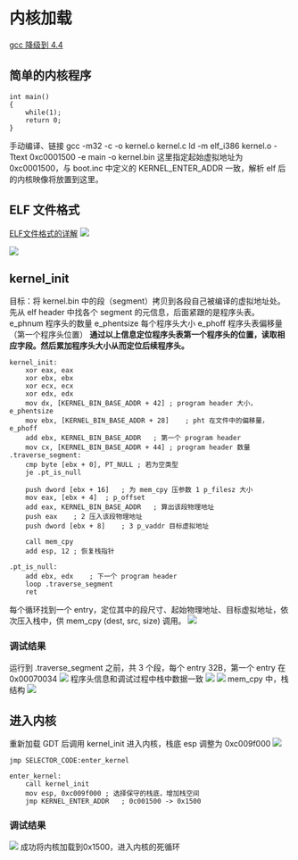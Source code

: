 # 内核加载
[gcc 降级到 4.4](https://blog.csdn.net/wu11zhike/article/details/83865549?utm_medium=distribute.pc_relevant.none-task-blog-2~default~BlogCommendFromMachineLearnPai2~default-4.control&depth_1-utm_source=distribute.pc_relevant.none-task-blog-2~default~BlogCommendFromMachineLearnPai2~default-4.control)

## 简单的内核程序
```
int main()
{
    while(1);
    return 0;
}
```
手动编译、链接
gcc -m32 -c -o kernel.o kernel.c
ld -m elf_i386 kernel.o -Ttext 0xc0001500 -e main -o kernel.bin
这里指定起始虚拟地址为 0xc0001500，与 boot.inc 中定义的 KERNEL_ENTER_ADDR 一致，解析 elf 后的内核映像将放置到这里。
## ELF 文件格式
[ELF文件格式的详解](https://blog.csdn.net/pingxiaozhao/article/details/109239221)
![](OS_LAB/attachments/Pasted%20image%2020230331001224.png)

![](OS_LAB/attachments/Pasted%20image%2020230330231007.png)
## kernel_init
目标：将 kernel.bin 中的段（segment）拷贝到各段自己被编译的虚拟地址处。
先从 elf header 中找各个 segment 的元信息，后面紧跟的是程序头表。
e_phnum 程序头的数量
e_phentsize 每个程序头大小
e_phoff 程序头表偏移量（第一个程序头位置）
**通过以上信息定位程序头表第一个程序头的位置，读取相应字段。然后累加程序头大小从而定位后续程序头。**
```
kernel_init:
    xor eax, eax
    xor ebx, ebx
    xor ecx, ecx
    xor edx, edx
    mov dx, [KERNEL_BIN_BASE_ADDR + 42] ; program header 大小，e_phentsize
    mov ebx, [KERNEL_BIN_BASE_ADDR + 28]    ; pht 在文件中的偏移量，e_phoff
    add ebx, KERNEL_BIN_BASE_ADDR   ; 第一个 program header
    mov cx, [KERNEL_BIN_BASE_ADDR + 44] ; program header 数量
.traverse_segment:
    cmp byte [ebx + 0], PT_NULL ; 若为空类型
    je .pt_is_null

    push dword [ebx + 16]   ; 为 mem_cpy 压参数 1 p_filesz 大小
    mov eax, [ebx + 4]  ; p_offset
    add eax, KERNEL_BIN_BASE_ADDR   ; 算出该段物理地址
    push eax    ; 2 压入该段物理地址
    push dword [ebx + 8]    ; 3 p_vaddr 目标虚拟地址

    call mem_cpy
    add esp, 12 ; 恢复栈指针

.pt_is_null:
    add ebx, edx    ; 下一个 program header
    loop .traverse_segment
    ret
```
每个循环找到一个 entry，定位其中的段尺寸、起始物理地址、目标虚拟地址，依次压入栈中，供 mem_cpy (dest, src, size) 调用。
![](OS_LAB/attachments/Pasted%20image%2020230401143255.png)
### 调试结果
运行到 .traverse_segment 之前，共 3 个段，每个 entry 32B，第一个 entry 在 0x00070034
![](OS_LAB/attachments/Pasted%20image%2020230401151028.png)
程序头信息和调试过程中栈中数据一致
![](OS_LAB/attachments/Pasted%20image%2020230401151737.png)
![](OS_LAB/attachments/Pasted%20image%2020230401152055.png)
mem_cpy 中，栈结构
![](OS_LAB/attachments/Pasted%20image%2020230401153230.png)

## 进入内核
重新加载 GDT 后调用 kernel_init 进入内核，栈底 esp 调整为 0xc009f000
![](OS_LAB/attachments/Pasted%20image%2020230401145147.png)
```
jmp SELECTOR_CODE:enter_kernel

enter_kernel:
    call kernel_init
    mov esp, 0xc009f000 ; 选择保守的栈底，增加栈空间
    jmp KERNEL_ENTER_ADDR   ; 0c001500 -> 0x1500
```
### 调试结果
![](OS_LAB/attachments/Pasted%20image%2020230401153459.png)
成功将内核加载到0x1500，进入内核的死循环